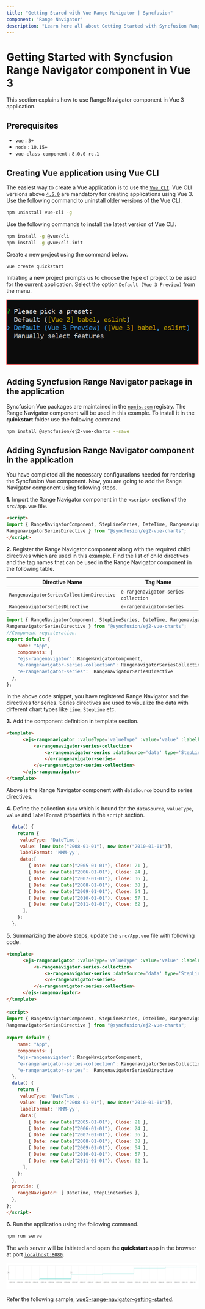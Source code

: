 ```yaml
---
title: "Getting Stared with Vue Range Navigator | Syncfusion"
component: "Range Navigator"
description: "Learn here all about Getting Started with Syncfusion Range Navigator in Vue application using Vue CLI."
---
```


# Getting Started with Syncfusion Range Navigator component in Vue 3

This section explains how to use Range Navigator component in Vue 3 application.

## Prerequisites

* `vue` : `3+`
* `node` : `10.15+`
* `vue-class-component` : `8.0.0-rc.1`

## Creating Vue application using Vue CLI

The easiest way to create a Vue application is to use the [`Vue CLI`](https://github.com/vuejs/vue-cli). Vue CLI versions above [`4.5.0`](https://v3.vuejs.org/guide/migration/introduction.html#vue-cli) are mandatory for creating applications using Vue 3. Use the following command to uninstall older versions of the Vue CLI.

```bash
npm uninstall vue-cli -g
```

Use the following commands to install the latest version of Vue CLI.

```bash
npm install -g @vue/cli
npm install -g @vue/cli-init
```

Create a new project using the command below.

```bash
vue create quickstart

```

Initiating a new project prompts us to choose the type of project to be used for the current application. Select the option `Default (Vue 3 Preview)` from the menu.

![Vue 3 Terminal](./images/vue3-terminal.png)

## Adding Syncfusion Range Navigator package in the application

Syncfusion Vue packages are maintained in the [`npmjs.com`](https://www.npmjs.com/~syncfusionorg) registry. The Range Navigator component will be used in this example. To install it in the **quickstart** folder use the following command.

```bash
npm install @syncfusion/ej2-vue-charts --save
```

## Adding Syncfusion Range Navigator component in the application

You have completed all the necessary configurations needed for rendering the Syncfusion Vue component. Now, you are going to add the Range Navigator component using following steps.

**1.** Import the Range Navigator component in the `<script>` section of the `src/App.vue` file.

```html
<script>
import { RangeNavigatorComponent, StepLineSeries, DateTime, RangenavigatorSeriesCollectionDirective,
RangenavigatorSeriesDirective } from "@syncfusion/ej2-vue-charts";
</script>
```

**2.** Register the Range Navigator component along with the required child directives which are used in this example. Find the list of child directives and the tag names that can be used in the Range Navigator component in the following table.
  
| Directive Name                            | Tag Name                             |
|-------------------------------------------|--------------------------------------|
| `RangenavigatorSeriesCollectionDirective` | `e-rangenavigator-series-collection` |
| `RangenavigatorSeriesDirective`           | `e-rangenavigator-series`            |

```js
import { RangeNavigatorComponent, StepLineSeries, DateTime, RangenavigatorSeriesCollectionDirective,
RangenavigatorSeriesDirective } from "@syncfusion/ej2-vue-charts";
//Component registeration.
export default {
    name: "App",
    components: {
    "ejs-rangenavigator": RangeNavigatorComponent,
    "e-rangenavigator-series-collection": RangenavigatorSeriesCollectionDirective,
    "e-rangenavigator-series":  RangenavigatorSeriesDirective
  },
};

```

In the above code snippet, you have registered Range Navigator and the directives for series. Series directives are used to visualize the data with different chart types like `Line`, `StepLine` etc.

**3.** Add the component definition in template section.

```html
<template>
      <ejs-rangenavigator :valueType='valueType' :value='value' :labelFormat='labelFormat'>
          <e-rangenavigator-series-collection>
              <e-rangenavigator-series :dataSource='data' type='StepLine' xName='Date' yName='Close' width=2>
              </e-rangenavigator-series>
          </e-rangenavigator-series-collection>
      </ejs-rangenavigator>
</template>

```

Above is the Range Navigator component with `dataSource` bound to series directives.

**4.** Define the collection `data` which is bound for the `dataSource`, `valueType`, `value` and `labelFormat` properties in the `script` section.

```js
  data() {
    return {
     valueType: 'DateTime',
     value: [new Date("2008-01-01"), new Date("2010-01-01")],
     labelFormat: 'MMM-yy',
     data:[
        { Date: new Date("2005-01-01"), Close: 21 },
        { Date: new Date("2006-01-01"), Close: 24 },
        { Date: new Date("2007-01-01"), Close: 36 },
        { Date: new Date("2008-01-01"), Close: 38 },
        { Date: new Date("2009-01-01"), Close: 54 },
        { Date: new Date("2010-01-01"), Close: 57 },
        { Date: new Date("2011-01-01"), Close: 62 },
      ],
    };
  },

```

**5.** Summarizing the above steps, update the `src/App.vue` file with following code.

```html
<template>
      <ejs-rangenavigator :valueType='valueType' :value='value' :labelFormat='labelFormat'>
          <e-rangenavigator-series-collection>
              <e-rangenavigator-series :dataSource='data' type='StepLine' xName='Date' yName='Close' width=2>
              </e-rangenavigator-series>
          </e-rangenavigator-series-collection>
      </ejs-rangenavigator>
</template>

<script>
import { RangeNavigatorComponent, StepLineSeries, DateTime, RangenavigatorSeriesCollectionDirective,
RangenavigatorSeriesDirective } from "@syncfusion/ej2-vue-charts";

export default {
    name: "App",
    components: {
    "ejs-rangenavigator": RangeNavigatorComponent,
    "e-rangenavigator-series-collection": RangenavigatorSeriesCollectionDirective,
    "e-rangenavigator-series":  RangenavigatorSeriesDirective
  },
  data() {
    return {
     valueType: 'DateTime',
     value: [new Date("2008-01-01"), new Date("2010-01-01")],
     labelFormat: 'MMM-yy',
     data:[
        { Date: new Date("2005-01-01"), Close: 21 },
        { Date: new Date("2006-01-01"), Close: 24 },
        { Date: new Date("2007-01-01"), Close: 36 },
        { Date: new Date("2008-01-01"), Close: 38 },
        { Date: new Date("2009-01-01"), Close: 54 },
        { Date: new Date("2010-01-01"), Close: 57 },
        { Date: new Date("2011-01-01"), Close: 62 },
      ],
    };
  },
  provide: {
    rangeNavigator: [ DateTime, StepLineSeries ],
  },
};
</script>

```

**6.** Run the application using the following command.

```bash
npm run serve
```

The web server will be initiated and open the **quickstart** app in the browser at port [`localhost:8080`](http://localhost:8080/).

![Output](./images/vue3-RN-demo.png)

Refer the following sample, [vue3-range-navigator-getting-started](https://github.com/SyncfusionExamples/vue3-range-navigator-getting-started).
